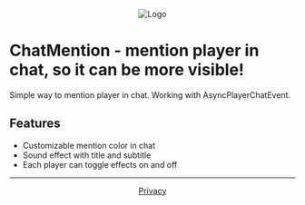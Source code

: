 <p align="center">
  <img src="https://i.imgur.com/WE7HnYa.png" alt="Logo"/>
</p>

# ChatMention - mention player in chat, so it can be more visible!
Simple way to mention player in chat. Working with AsyncPlayerChatEvent.

## Features
- Customizable mention color in chat
- Sound effect with title and subtitle
- Each player can toggle effects on and off

***

<div class='parent' align="center">
  <div class='child' style="display: inline-block">
    <a href="https://www.vojtech-adam.cz/privacy" target="_blank">Privacy</a>
  </div>
</div>
